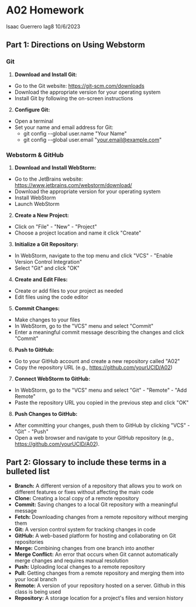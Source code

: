 # A02 Homework
Isaac Guerrero Iag8 10/6/2023

## Part 1: Directions on Using Webstorm
### Git
1. **Download and Install Git:**
- Go to the Git website: https://git-scm.com/downloads
- Download the appropriate version for your operating system 
- Install Git by following the on-screen instructions

2. **Configure Git:**
- Open a terminal 
- Set your name and email address for Git:
    - git config --global user.name "Your Name"
    - git config --global user.email "your.email@example.com"
### Webstorm & GitHub
1. **Download and Install WebStorm:**
- Go to the JetBrains website: https://www.jetbrains.com/webstorm/download/
- Download the appropriate version for your operating system
- Install WebStorm 
- Launch WebStorm

2. **Create a New Project:**
- Click on "File" - "New" - "Project"
- Choose a project location and name it click "Create"

3. **Initialize a Git Repository:**
- In WebStorm, navigate to the top menu and click "VCS" - "Enable Version Control Integration"
- Select "Git" and click "OK"


4. **Create and Edit Files:**
- Create or add files to your project as needed
- Edit files using the code editor

5. **Commit Changes:**
- Make changes to your files
- In WebStorm, go to the "VCS" menu and select "Commit"
- Enter a meaningful commit message describing the changes and click "Commit"

6. **Push to GitHub:**
- Go to your GitHub account and create a new repository called "A02" 
- Copy the repository URL (e.g., https://github.com/yourUCID/A02)

7. **Connect WebStorm to GitHub:**

- In WebStorm, go to the "VCS" menu and select "Git" - "Remote" - "Add Remote"
- Paste the repository URL you copied in the previous step and click "OK"

8. **Push Changes to GitHub:**
- After committing your changes, push them to GitHub by clicking "VCS" - "Git" - "Push"
- Open a web browser and navigate to your GitHub repository (e.g., https://github.com/yourUCID/A02).
## Part 2: Glossary to include these terms in a bulleted list 
- **Branch:** A different version of a repository that allows you to work on different features or fixes without affecting the main code
- **Clone:** Creating a local copy of a remote repository
- **Commit:** Saving changes to a local Git repository with a meaningful message
- **Fetch:** Downloading changes from a remote repository without merging them
- **Git:** A version control system for tracking changes in code
- **GitHub:** A web-based platform for hosting and collaborating on Git repositories
- **Merge:** Combining changes from one branch into another
- **Merge Conflict:** An error that occurs when Git cannot automatically merge changes and requires manual resolution
- **Push:** Uploading local changes to a remote repository
- **Pull:** Getting changes from a remote repository and merging them into your local branch
- **Remote:** A version of your repository hosted on a server. Github in this class is being used
- **Repository:** A storage location for a project's files and version history